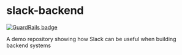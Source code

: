 # slack-backend

[![GuardRails badge](https://badges.production.guardrails.io/dwmkerr/slack-backend.svg)](https://www.guardrails.io)

A demo repository showing how Slack can be useful when building backend systems

